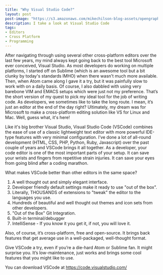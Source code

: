 ```yaml
---
title: "Why Visual Studio Code?"
layout: post
post-image: "https://s3.amazonaws.com/mikechilson-blog-assets/opengraph-home.png"
description: I take a look at Visual Studio Code
tags:
- Editors
- Cross Platform
- Programming
---
```


After navigating through using several other cross-platform editors over the last few years, my mind always kept going back to the best tool Microsoft ever conceived, Visual Studio. As most developers do working on multiple platforms, I started off on Sublime (which is an awesome tool but a bit clunky by today's standards IMHO) when there wasn't much more available. Then, when Atom came along I gave it a try, but it was painfully slow to work with on a daily basis. Of course, I also dabbled with using very barebone VIM and EMACS setups which were just not my preference. That’s the short version of my quest to pick my ideal tool for the job of writing code. As developers, we sometimes like to take the long route. I mean, it’s just an editor at the end of the day right? Ultimately, my dream was for Microsoft to make a cross-platform editing solution like VS for Linux and Mac. Well, guess what, it's here!

Like it's big brother Visual Studio, Visual Studio Code (VSCode) combines the ease of use of a classic lightweight text editor with more powerful IDE-type features with very minimal configuration. I’ve done a lot of all-round development (HTML, CSS, PHP, Python, Ruby, Javascript) over the past couple of years and VSCode brings it all together. As a developer, your code editor is one of the most important parts of your setup. It can save your wrists and fingers from repetitive strain injuries. It can save your eyes from going blind after a coding marathon.

What makes VSCode better than other editors in the same space?

1. A well thought out and simply elegant interface.
2. Developer friendly default settings make it ready to use "out of the box".
3. Literally, THOUSANDS of extensions to "tweak" the editor to the languages you use.
4. Hundreds of beautiful and well thought out themes and icon sets from other developers.
5. "Out of the Box" Git Integration.
6. Built-in terminal/debugger
7. IntelliSense - If you know it you get it, if not, you will love it.

Also, of course, it’s cross-platform, free and open-source. It brings back features that get average use in a well-packaged, well-thought format.

Give VSCode a try, even if you’re a die-hard Atom or Sublime fan. It might surprise you. It’s low-maintenance, just works and brings some cool features that you might like to use.

You can download VSCode at https://code.visualstudio.com/